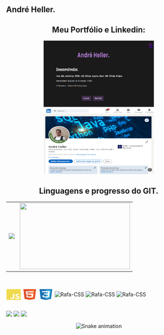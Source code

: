 
<!--
**andreheller87/andreheller87** is a ✨ _special_ ✨ repository because its `README.md` (this file) appears on your GitHub profile.

Here are some ideas to get you started:

- 🔭 I’m currently working on ...
- 🌱 I’m currently learning ...
- 👯 I’m looking to collaborate on ...
- 🤔 I’m looking for help with ...
- 💬 Ask me about ...
- 📫 How to reach me: ...
- 😄 Pronouns: ...
- ⚡ Fun fact: ...
-->
## André Heller.

<div style="text-align: center;" align="center">
<h2>Meu Portfólio e Linkedin:</h2>
<a style="display: inline-block;"  href="https://andreheller87.github.io/PortFolio/">
  <img style="width: 300px;"  height="180em" src="https://github.com/andreheller87/PortFolio/blob/main/ImgPortfolio.png"/><a/>
    <a style="display: inline-block;"  href="https://www.linkedin.com/in/andreheller87/">
  <img style="width: 300px;"  height="180em" src="https://github.com/andreheller87/PortFolio/blob/main/printLinkdin.png"/><a/>
</div>
  
## 
 
<table style="text-align: center;" align="center">
   <h2 style="text-align: center;" align="center">Linguagens e progresso do GIT.</h2>
  <tr>
    <td align="center">
  <a  href="https://github.com/andreheller87">
  <img style="width: 300px; height= 200em;" src="https://github-readme-stats.vercel.app/api?username=andreheller87&show_icons=true&theme=dark&include_all_commits=true&count_private=true"/>
       </a>
     </td>
    <td align="center">
       <a  href="https://github.com/andreheller87">
  <img style="width: 300px;" height="180em" style="width: 300px; height=180em;"   src="https://github-readme-stats.vercel.app/api/top-langs/?username=andreheller87&layout=compact&langs_count=7&theme=dark"/>
      </a>
    </td>
  </tr>
</table>
  
  ##
  
  
<div style="display: inline_block"><br>
  <img align="center" alt="Rafa-Js" height="30" width="40" src="https://raw.githubusercontent.com/devicons/devicon/master/icons/javascript/javascript-plain.svg">
  
  <img align="center" alt="Rafa-HTML" height="30" width="40" src="https://raw.githubusercontent.com/devicons/devicon/master/icons/html5/html5-original.svg">
  <img align="center" alt="Rafa-CSS" height="30" width="40" src="https://raw.githubusercontent.com/devicons/devicon/master/icons/css3/css3-original.svg">
  <img align="center" alt="Rafa-CSS" height="30" width="40"
  <img src="https://cdn.jsdelivr.net/gh/devicons/devicon/icons/java/java-original.svg" />
  <img align="center" alt="Rafa-CSS" height="30" width="40" 
   <img src="https://cdn.jsdelivr.net/gh/devicons/devicon/icons/github/github-original.svg" />
  <img align="center" alt="Rafa-CSS" height="30" width="40" 
  <img src="https://cdn.jsdelivr.net/gh/devicons/devicon/icons/git/git-plain-wordmark.svg" />
  </div>
  
  ##
  <div>
  <a href = "mailto:andreheller02@gmail.com"><img src="https://img.shields.io/badge/-Gmail-%23333?style=for-the-badge&logo=gmail&logoColor=white" target="_blank"></a>
  <a href="https://www.linkedin.com/in/andr%C3%A9-heller-1172a4235/" target="_blank"><img src="https://img.shields.io/badge/-LinkedIn-%230077B5?style=for-the-badge&logo=linkedin&logoColor=white" target="_blank"></a> 
    <a href="https://www.facebook.com/andre.heller.98" target="_blank"><img src="https://img.shields.io/badge/Facebook-1877F2?style=for-the-badge&logo=facebook&logoColor=white" target="_blank"></a> 
    
      
  </div>
  

  <div>
  
  <div align="center">

  ![Snake animation](https://github.com/andreheller87/andreheller87/blob/output/github-contribution-grid-snake.svg)
  
</div>
  
   </div>
  
  
  
